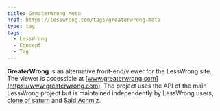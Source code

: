 ```yaml
---
title: GreaterWrong Meta
href: https://lesswrong.com/tags/greaterwrong-meta
type: tag
tags:
  - LessWrong
  - Concept
  - Tag
---
```


**GreaterWrong** is an alternative front-end/viewer for the LessWrong site. The viewer is accessible at [www.greaterwrong.com](https://www.greaterwrong.com). The project uses the API of the main LessWrong project but is maintained independently by LessWrong users, [clone of saturn](https://www.lessestwrong.com/users/clone-of-saturn) and [Said Achmiz](https://www.lessestwrong.com/users/saidachmiz).